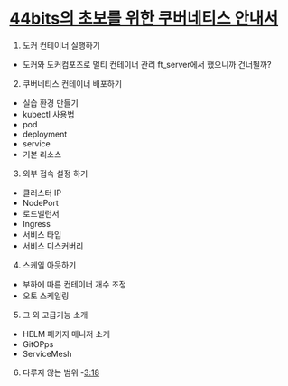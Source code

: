 # [44bits의 초보를 위한 쿠버네티스 안내서](https://www.youtube.com/watch?v=c4boZ4iFStg&list=PLIUCBpK1dpsNf1m-2kiosmfn2nXfljQgb&index=3)

1. 도커 컨테이너 실행하기
  - 도커와 도커컴포즈로 멀티 컨테이너 관리
ft_server에서 했으니까 건너뛸까?

2. 쿠버네티스 컨테이너 배포하기
  - 실습 환경 만들기
  - kubectl 사용법
  - pod
  - deployment
  - service
  - 기본 리소스
  
3. 외부 접속 설정 하기
  - 클러스터 IP
  - NodePort
  - 로드밸런서
  - Ingress
  - 서비스 타입
  - 서비스 디스커버리

4. 스케일 아웃하기
  - 부하에 따른 컨테이너 개수 조정
  - 오토 스케일링
  
5. 그 외 고급기능 소개
  - HELM 패키지 매니저 소개
  - GitOPps
  - ServiceMesh
  
6. 다루지 않는 범위 -[3:18](https://www.youtube.com/watch?v=c4boZ4iFStg&list=PLIUCBpK1dpsNf1m-2kiosmfn2nXfljQgb&index=3)
